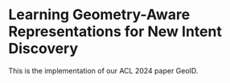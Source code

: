 # Learning Geometry-Aware Representations for New Intent Discovery
This is the implementation of our ACL 2024 paper GeoID.
